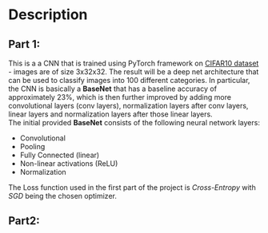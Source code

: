 # Description
## Part 1:
This is a a CNN that is trained using PyTorch framework on [CIFAR10 dataset](https://www.cs.toronto.edu/~kriz/cifar.html) - images are of size 3x32x32. The result will be a deep net architecture that can be used to classify images into 100 different categories. In particular, the CNN is basically a **BaseNet** that has a baseline accuracy of approximately 23%, which is then further improved by adding more convolutional layers (conv layers), normalization layers after conv layers, linear layers and normalization layers after those linear layers.  
The initial provided **BaseNet** consists of the following neural network layers:
- Convolutional
- Pooling
- Fully Connected (linear)
- Non-linear activations (ReLU)
- Normalization
 
The Loss function used in the first part of the project is *Cross-Entropy* with *SGD* being the chosen optimizer. 

## Part2: 
